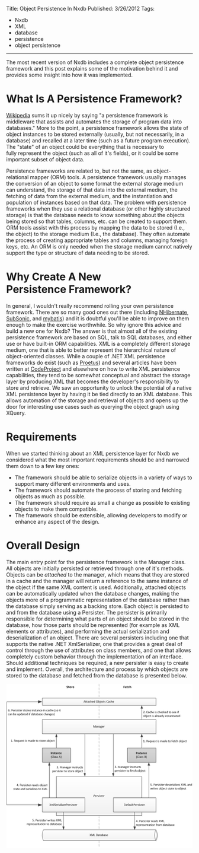 ﻿Title: Object Persistence In Nxdb
Published: 3/26/2012
Tags: 
  - Nxdb
  - XML
  - database
  - persistence
  - object persistence
---
<p>The most recent version of Nxdb includes a complete object persistence framework and this post explains some of the motivation behind it and provides some insight into how it was implemented.</p>

<h1>What Is A Persistence Framework?</h1>

<p><a href="http://en.wikipedia.org/wiki/Persistence_framework">Wikipedia</a> sums it up nicely by saying "a persistence framework is middleware that assists and automates the storage of program data into databases." More to the point, a persistence framework allows the state of object instances to be stored externally (usually, but not necessarily, in a database) and recalled at a later time (such as a future program execution). The "state" of an object could be everything that is necessary to fully represent the object (such as all of it's fields), or it could be some important subset of object data.</p>

<p>Persistence frameworks are related to, but not the same, as object-relational mapper (ORM) tools. A persistence framework usually manages the conversion of an object to some format the external storage medium can understand, the storage of that data into the external medium, the fetching of data from the external medium, and the instantiation and population of instances based on that data. The problem with persistence frameworks when they use a relational database (or other highly structured storage) is that the database needs to know something about the objects being stored so that tables, columns, etc. can be created to support them. ORM tools assist with this process by mapping the data to be stored (I.e., the object) to the storage medium (I.e., the database). They often automate the process of creating appropriate tables and columns, managing foreign keys, etc. An ORM is only needed when the storage medium cannot natively support the type or structure of data needing to be stored.</p>

<h1>Why Create A New Persistence Framework?</h1>

<p>In general, I wouldn't really recommend rolling your own persistence framework. There are so many good ones out there (including <a href="http://nhforge.org">NHibernate</a>, <a href="http://subsonicproject.com/">SubSonic</a>, and <a href="http://www.mybatis.org/">mybatis</a>) and it is doubtful you'll be able to improve on them enough to make the exercise worthwhile. So why ignore this advice and build a new one for Nxdb? The answer is that almost all of the existing persistence framework are based on SQL, talk to SQL databases, and either use or have built-in ORM capabilities. XML is a completely different storage medium, one that is able to better represent the hierarchical nature of object-oriented classes. While a couple of .NET XML persistence frameworks do exist (such as <a href="http://proetus.codeplex.com/">Proetus</a>) and several articles have been written at <a href="http://www.codeproject.com/search.aspx?q=.net+xml+persistence&amp;sbo=kw">CodeProject</a> and elsewhere on how to write XML persistence capabilities, they tend to be somewhat conceptual and abstract the storage layer by producing XML that becomes the developer's responsibility to store and retrieve. We saw an opportunity to unlock the potential of a native XML persistence layer by having it be tied directly to an XML database. This allows automation of the storage and retrieval of objects and opens up the door for interesting use cases such as querying the object graph using XQuery.</p>

<h1>Requirements</h1>

<p>When we started thinking about an XML persistence layer for Nxdb we considered what the most important requirements should be and narrowed them down to a few key ones:</p>

* The framework should be able to serialize objects in a variety of ways to support many different environments and uses.
* The framework should automate the process of storing and fetching objects as much as possible.
* The framework should require as small a change as possible to existing objects to make them compatible.
* The framework should be extensible, allowing developers to modify or enhance any aspect of the design.

<h1>Overall Design</h1>

<p>The main entry point for the persistence framework is the Manager class. All objects are initially persisted or retrieved through one of it's methods. Objects can be <em>attached</em> to the manager, which means that they are stored in a cache and the manager will return a reference to the same instance of the object if the same XML content is used. Additionally, attached objects can be automatically updated when the database changes, making the objects more of a programmatic representation of the database rather than the database simply serving as a backing store. Each object is persisted to and from the database using a Persister. The persister is primarily responsible for determining what parts of an object should be stored in the database, how those parts should be represented (for example as XML elements or attributes), and performing the actual serialization and deserialization of an object. There are several persisters including one that supports the native .NET XmlSerializer, one that provides a great deal of control through the use of attributes on class members, and one that allows completely custom behavior through the implementation of an interface. Should additional techniques be required, a new persister is easy to create and implement. Overall, the architecture and process by which objects are stored to the database and fetched from the database is presented below.</p>

<img src="/posts/images/persistenceprocess1.png" class="img-fluid"></img>

